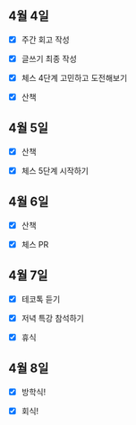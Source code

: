 ## 4월 4일

- [x] 주간 회고 작성
- [x] 글쓰기 최종 작성
- [x] 체스 4단계 고민하고 도전해보기
- [x] 산책



## 4월 5일

- [x] 산책
- [x] 체스 5단계 시작하기



## 4월 6일

- [x] 산책
- [x] 체스 PR



## 4월 7일

- [x] 테코톡 듣기
- [x] 저녁 특강 참석하기
- [x] 휴식



## 4월 8일

- [x] 방학식!
- [x] 회식!

